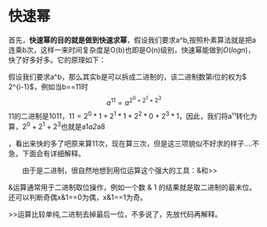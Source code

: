 # 快速幂

首先，**快速幂的目的就是做到快速求幂**，假设我们要求a^b,按照朴素算法就是把a连乘b次，这样一来时间复杂度是O(b)也即是O(n)级别，快速幂能做到$O(logn)$，快了好多好多。它的原理如下：

假设我们要求a^b，那么其实b是可以拆成二进制的，该二进制数第i位的权为$ 2^{i-1}$，例如当b==11时
$$
a^{11}=a^{2^0+2^1+2^3}
$$
11的二进制是1011，$11 = 2^0 * 1+2^1 * 1+2^2 * 0+2^3 * 1$，因此，我们将a¹¹转化为算，$2^0+2^1+2^3$也就是a1*a2*a8 

，看出来快的多了吧原来算11次，现在算三次，但是这三项貌似不好求的样子....不急，下面会有详细解释。                                               

 

 

 

　　由于是二进制，很自然地想到用位运算这个强大的工具：&和>>   

 

&运算通常用于二进制取位操作，例如一个数 & 1 的结果就是取二进制的最末位。还可以判断奇偶x&1==0为偶，x&1==1为奇。

 

\>>运算比较单纯,二进制去掉最后一位，不多说了，先放代码再解释。

 

 

 

　　